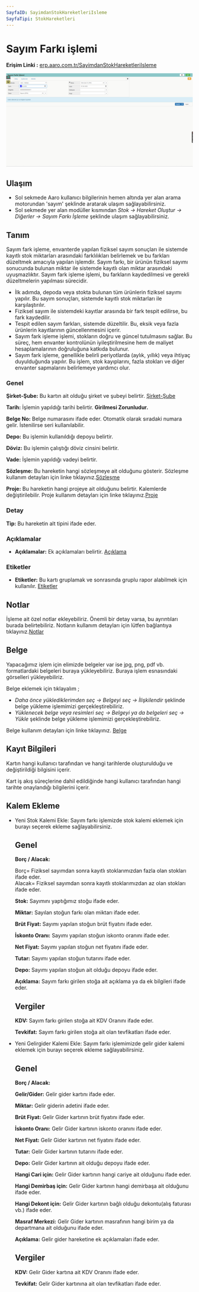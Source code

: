 ```yaml
---
SayfaID: SayimdanStokHareketleriIsleme
SayfaTipi: StokHareketleri
---
```


# Sayım Farkı işlemi

**Erişim Linki :** [erp.aaro.com.tr/SayimdanStokHareketleriIsleme](erp.aaro.com.tr/SayimdanStokHareketleriIsleme)

[![Image](../TemelHareketler/sayimfarki.png)](TemelHareketler)

## Ulaşım 

- Sol sekmede Aaro kullanıcı bilgilerinin hemen altında yer alan arama motorundan 'sayım' şeklinde aratarak ulaşım sağlayabilirsiniz.
- Sol sekmede yer alan modüller kısmından *Stok -> Hareket Oluştur -> Diğerler -> Sayım Farkı İşleme* şeklinde ulaşım sağlayabilirsiniz.

## Tanım

Sayım fark işleme, envanterde yapılan fiziksel sayım sonuçları ile sistemde kayıtlı stok miktarları arasındaki farklılıkları belirlemek ve bu farkları düzeltmek amacıyla yapılan işlemdir.
Sayım farkı, bir ürünün fiziksel sayımı sonucunda bulunan miktar ile sistemde kayıtlı olan miktar arasındaki uyuşmazlıktır. 
Sayım fark işleme işlemi, bu farkların kaydedilmesi ve gerekli düzeltmelerin yapılması sürecidir.

- İlk adımda, depoda veya stokta bulunan tüm ürünlerin fiziksel sayımı yapılır. Bu sayım sonuçları, sistemde kayıtlı stok miktarları ile karşılaştırılır.
- Fiziksel sayım ile sistemdeki kayıtlar arasında bir fark tespit edilirse, bu fark kaydedilir.
- Tespit edilen sayım farkları, sistemde düzeltilir. Bu, eksik veya fazla ürünlerin kayıtlarının güncellenmesini içerir.
- Sayım fark işleme işlemi, stokların doğru ve güncel tutulmasını sağlar. Bu süreç, hem envanter kontrolünün iyileştirilmesine hem de maliyet hesaplamalarının doğruluğuna katkıda bulunur.
- Sayım fark işleme, genellikle belirli periyotlarda (aylık, yıllık) veya ihtiyaç duyulduğunda yapılır. Bu işlem, stok kayıplarını, fazla stokları ve diğer envanter sapmalarını belirlemeye yardımcı olur.


### Genel 

**Şirket-Şube:** Bu kartın ait olduğu şirket ve şubeyi belirtir. [Şirket-Şube](../TemelOzellikler/SirketSubeHareket.md)

**Tarih:** İşlemin yapıldığı tarihi belirtir. **Girilmesi Zorunludur.**

**Belge No:** Belge numarasını ifade eder. Otomatik olarak sıradaki numara gelir. İstenilirse seri kullanılabilir.

**Depo:** Bu işlemin kullanıldığı depoyu belirtir.

**Döviz:** Bu işlemin çalıştığı döviz cinsini belirtir.

**Vade:** İşlemin yapıldığı vadeyi belirtir.

**Sözleşme:** Bu hareketin hangi sözleşmeye ait olduğunu gösterir. Sözleşme kullanım detayları için linke tıklayınız.[Sözleşme](../TemelOzellikler/Sozlesme.md)

**Proje:** Bu hareketin hangi projeye ait olduğunu belirtir. Kalemlerde değiştirilebilir. Proje kullanım detayları için linke tıklayınız.[Proje](../TemelOzellikler/Proje.md)

### Detay

**Tip:** Bu hareketin alt tipini ifade eder.

### Açıklamalar

- **Açıklamalar:** Ek açıklamaları belirtir. [Açıklama](../TemelOzellikler/Aciklama.md)

### Etiketler

- **Etiketler:** Bu kartı gruplamak ve sonrasında gruplu rapor alabilmek için kullanılır. [Etiketler](../TemelOzellikler/Etiketler.md)

## Notlar 

İşleme ait özel notlar ekleyebiliriz. Önemli bir detay varsa, bu ayrıntıları burada belirtebiliriz. Notların kullanım detayları için lütfen bağlantıya tıklayınız.[Notlar](../TemelOzellikler/Notlar.md)

## Belge

Yapacağımız işlem için elimizde belgeler var ise jpg, png, pdf vb. formatlardaki belgeleri buraya yükleyebiliriz.
Buraya işlem esnasındaki görselleri yükleyebiliriz.

Belge eklemek için tıklayalım ;

- *Daha önce yüklediklerimden seç -> Belgeyi seç
-> İlişkilendir* şeklinde belge yükleme işlemimizi gerçekleştirebiliriz.
- *Yüklenecek belge veya resimleri seç -> Belgeyi ya da
 belgeleri seç -> Yükle* şeklinde belge yükleme işlemimizi gerçekleştirebiliriz.

Belge kullanım detayları için linke tıklayınız. [Belge](../TemelOzellikler/Belgeler.md)

## Kayıt Bilgileri

Kartın hangi kullanıcı tarafından ve hangi tarihlerde oluşturulduğu ve değiştirildiği bilgisini içerir.

Kart iş akış süreçlerine dahil edildiğinde hangi kullanıcı tarafından hangi tarihte onaylandığı bilgilerini içerir. 

## Kalem Ekleme

- Yeni Stok Kalemi Ekle: Sayım farkı işlemizde stok kalemi eklemek için burayı seçerek ekleme sağlayabilirsiniz.

	## Genel 

	**Borç / Alacak:** 
	
	Borç= Fiziksel sayımdan sonra kayıtlı stoklarımızdan fazla olan stokları ifade eder.  
	Alacak= Fiziksel sayımdan sonra kayıtlı stoklarımızdan az olan stokları ifade eder.

	**Stok:** Sayımını yaptığımız stoğu ifade eder.

	**Miktar:** Sayılan stoğun farkı olan miktarı ifade eder.

	**Brüt Fiyat:** Sayımı yapılan stoğun brüt fiyatını ifade eder.

	**İskonto Oranı:** Sayımı yapılan stoğun iskonto oranını ifade eder.

	**Net Fiyat:** Sayımı yapılan stoğun net fiyatını ifade eder.

	**Tutar:** Sayımı yapılan stoğun tutarını ifade eder.

	**Depo:** Sayımı yapılan stoğun ait olduğu depoyu ifade eder.
	
	**Açıklama:** Sayım farkı girilen stoğa ait açıklama ya da ek bilgileri ifade eder.

	## Vergiler

	**KDV:** Sayım farkı girilen stoğa ait KDV Oranını ifade eder.

	**Tevkifat:** Sayım farkı girilen stoğa ait olan tevfikatları ifade eder.

- Yeni Gelirgider Kalemi Ekle: Sayım farkı işlemimizde gelir gider kalemi eklemek için burayı seçerek ekleme sağlayabilirsiniz.

	## Genel 

	**Borç / Alacak:** 

	**Gelir/Gider:** Gelir gider kartını ifade eder.

	**Miktar:** Gelir giderin adetini ifade eder.

	**Brüt Fiyat:** Gelir Gider kartının brüt fiyatını ifade eder.

	**İskonto Oranı:** Gelir Gider kartının iskonto oranını ifade eder.

	**Net Fiyat:** Gelir Gider kartının net fiyatını ifade eder.

	**Tutar:** Gelir Gider kartının tutarını ifade eder.

	**Depo:** Gelir Gider kartının ait olduğu depoyu ifade eder.

	**Hangi Cari için:** Gelir Gider kartının hangi cariye ait olduğunu ifade eder.

	**Hangi Demirbaş için:** Gelir Gider kartının hangi demirbaşa ait olduğunu ifade eder.

	**Hangi Dekont için:** Gelir Gider kartının bağlı olduğu dekontu(alış faturası vb.) ifade eder.

	**Masraf Merkezi:** Gelir Gider kartının masrafının hangi birim ya da departmana ait olduğunu ifade eder.
	
	**Açıklama:** Gelir gider hareketine ek açıklamaları ifade eder.

	## Vergiler

	**KDV:** Gelir Gider kartına ait KDV Oranını ifade eder.

	**Tevkifat:** Gelir Gider kartınına ait olan tevfikatları ifade eder.